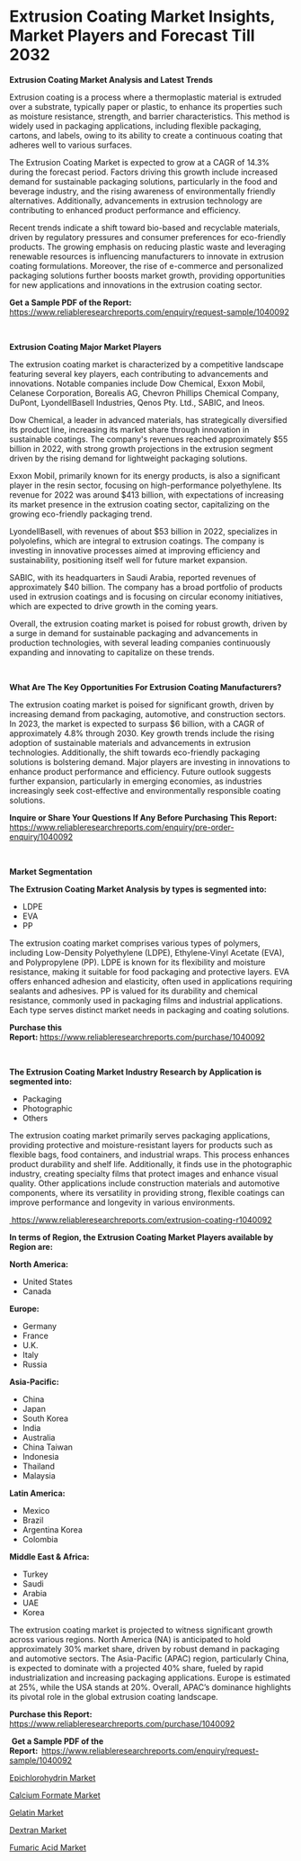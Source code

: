 <p><h1>Extrusion Coating Market Insights, Market Players and Forecast Till 2032</h1></p><p><strong>Extrusion Coating Market Analysis and Latest Trends</strong></p>
<p><p>Extrusion coating is a process where a thermoplastic material is extruded over a substrate, typically paper or plastic, to enhance its properties such as moisture resistance, strength, and barrier characteristics. This method is widely used in packaging applications, including flexible packaging, cartons, and labels, owing to its ability to create a continuous coating that adheres well to various surfaces.</p><p>The Extrusion Coating Market is expected to grow at a CAGR of 14.3% during the forecast period. Factors driving this growth include increased demand for sustainable packaging solutions, particularly in the food and beverage industry, and the rising awareness of environmentally friendly alternatives. Additionally, advancements in extrusion technology are contributing to enhanced product performance and efficiency. </p><p>Recent trends indicate a shift toward bio-based and recyclable materials, driven by regulatory pressures and consumer preferences for eco-friendly products. The growing emphasis on reducing plastic waste and leveraging renewable resources is influencing manufacturers to innovate in extrusion coating formulations. Moreover, the rise of e-commerce and personalized packaging solutions further boosts market growth, providing opportunities for new applications and innovations in the extrusion coating sector.</p></p>
<p><strong>Get a Sample PDF of the Report:&nbsp;</strong> <a href="https://www.reliableresearchreports.com/enquiry/request-sample/1040092?utm_campaign=8&utm_medium=2&utm_source=Github&utm_content=ia&utm_term=31032025&utm_id=extrusion-coating">https://www.reliableresearchreports.com/enquiry/request-sample/1040092</a></p>
<p>&nbsp;</p>
<p><strong>Extrusion Coating Major Market Players</strong></p>
<p><p>The extrusion coating market is characterized by a competitive landscape featuring several key players, each contributing to advancements and innovations. Notable companies include Dow Chemical, Exxon Mobil, Celanese Corporation, Borealis AG, Chevron Phillips Chemical Company, DuPont, LyondellBasell Industries, Qenos Pty. Ltd., SABIC, and Ineos.</p><p>Dow Chemical, a leader in advanced materials, has strategically diversified its product line, increasing its market share through innovation in sustainable coatings. The company's revenues reached approximately $55 billion in 2022, with strong growth projections in the extrusion segment driven by the rising demand for lightweight packaging solutions.</p><p>Exxon Mobil, primarily known for its energy products, is also a significant player in the resin sector, focusing on high-performance polyethylene. Its revenue for 2022 was around $413 billion, with expectations of increasing its market presence in the extrusion coating sector, capitalizing on the growing eco-friendly packaging trend.</p><p>LyondellBasell, with revenues of about $53 billion in 2022, specializes in polyolefins, which are integral to extrusion coatings. The company is investing in innovative processes aimed at improving efficiency and sustainability, positioning itself well for future market expansion.</p><p>SABIC, with its headquarters in Saudi Arabia, reported revenues of approximately $40 billion. The company has a broad portfolio of products used in extrusion coatings and is focusing on circular economy initiatives, which are expected to drive growth in the coming years.</p><p>Overall, the extrusion coating market is poised for robust growth, driven by a surge in demand for sustainable packaging and advancements in production technologies, with several leading companies continuously expanding and innovating to capitalize on these trends.</p></p>
<p>&nbsp;</p>
<p><strong>What Are The Key Opportunities For Extrusion Coating Manufacturers?</strong></p>
<p><p>The extrusion coating market is poised for significant growth, driven by increasing demand from packaging, automotive, and construction sectors. In 2023, the market is expected to surpass $6 billion, with a CAGR of approximately 4.8% through 2030. Key growth trends include the rising adoption of sustainable materials and advancements in extrusion technologies. Additionally, the shift towards eco-friendly packaging solutions is bolstering demand. Major players are investing in innovations to enhance product performance and efficiency. Future outlook suggests further expansion, particularly in emerging economies, as industries increasingly seek cost-effective and environmentally responsible coating solutions.</p></p>
<p><strong>Inquire or Share Your Questions If Any Before Purchasing This Report:</strong> <a href="https://www.reliableresearchreports.com/enquiry/pre-order-enquiry/1040092?utm_campaign=8&utm_medium=2&utm_source=Github&utm_content=ia&utm_term=31032025&utm_id=extrusion-coating">https://www.reliableresearchreports.com/enquiry/pre-order-enquiry/1040092</a></p>
<p>&nbsp;</p>
<p><strong>Market Segmentation</strong></p>
<p><strong>The Extrusion Coating Market Analysis by types is segmented into:</strong></p>
<p><ul><li>LDPE</li><li>EVA</li><li>PP</li></ul></p>
<p><p>The extrusion coating market comprises various types of polymers, including Low-Density Polyethylene (LDPE), Ethylene-Vinyl Acetate (EVA), and Polypropylene (PP). LDPE is known for its flexibility and moisture resistance, making it suitable for food packaging and protective layers. EVA offers enhanced adhesion and elasticity, often used in applications requiring sealants and adhesives. PP is valued for its durability and chemical resistance, commonly used in packaging films and industrial applications. Each type serves distinct market needs in packaging and coating solutions.</p></p>
<p><strong>Purchase this Report:&nbsp;</strong><a href="https://www.reliableresearchreports.com/purchase/1040092?utm_campaign=8&utm_medium=2&utm_source=Github&utm_content=ia&utm_term=31032025&utm_id=extrusion-coating">https://www.reliableresearchreports.com/purchase/1040092</a></p>
<p>&nbsp;</p>
<p><strong>The Extrusion Coating Market Industry Research by Application is segmented into:</strong></p>
<p><ul><li>Packaging</li><li>Photographic</li><li>Others</li></ul></p>
<p><p>The extrusion coating market primarily serves packaging applications, providing protective and moisture-resistant layers for products such as flexible bags, food containers, and industrial wraps. This process enhances product durability and shelf life. Additionally, it finds use in the photographic industry, creating specialty films that protect images and enhance visual quality. Other applications include construction materials and automotive components, where its versatility in providing strong, flexible coatings can improve performance and longevity in various environments.</p></p>
<p><a href="https://www.reliableresearchreports.com/extrusion-coating-r1040092?utm_campaign=8&utm_medium=2&utm_source=Github&utm_content=ia&utm_term=31032025&utm_id=extrusion-coating">&nbsp;https://www.reliableresearchreports.com/extrusion-coating-r1040092</a></p>
<p><strong>In terms of Region, the Extrusion Coating Market Players available by Region are:</strong></p>
<p>
    <p> <strong> North America: </strong>
        <ul>
            <li>United States</li>
            <li>Canada</li>
        </ul>
        </p> 
    <p> <strong> Europe: </strong>
        <ul>
            <li>Germany</li>
            <li>France</li>
            <li>U.K.</li>
            <li>Italy</li>
            <li>Russia</li>
        </ul>
        </p> 
    <p> <strong> Asia-Pacific: </strong>
        <ul>
            <li>China</li>
            <li>Japan</li>
            <li>South Korea</li>
            <li>India</li>
            <li>Australia</li>
            <li>China Taiwan</li>
            <li>Indonesia</li>
            <li>Thailand</li>
            <li>Malaysia</li>
        </ul>
        </p> 
    <p> <strong> Latin America: </strong>
        <ul>
            <li>Mexico</li>
            <li>Brazil</li>
            <li>Argentina Korea</li>
            <li>Colombia</li>
        </ul>
        </p> 
    <p> <strong> Middle East & Africa: </strong>
        <ul>
            <li>Turkey</li>
            <li>Saudi</li>
            <li>Arabia</li>
            <li>UAE</li>
            <li>Korea</li>
        </ul>
    </p>
    </p>
<p><p>The extrusion coating market is projected to witness significant growth across various regions. North America (NA) is anticipated to hold approximately 30% market share, driven by robust demand in packaging and automotive sectors. The Asia-Pacific (APAC) region, particularly China, is expected to dominate with a projected 40% share, fueled by rapid industrialization and increasing packaging applications. Europe is estimated at 25%, while the USA stands at 20%. Overall, APAC’s dominance highlights its pivotal role in the global extrusion coating landscape.</p></p>
<p><strong>Purchase this Report: </strong><a href="https://www.reliableresearchreports.com/purchase/1040092?utm_campaign=8&utm_medium=2&utm_source=Github&utm_content=ia&utm_term=31032025&utm_id=extrusion-coating">https://www.reliableresearchreports.com/purchase/1040092</a></p>
<p>&nbsp;<strong>Get a Sample PDF of the Report:&nbsp;&nbsp;</strong><a href="https://www.reliableresearchreports.com/enquiry/request-sample/1040092?utm_campaign=8&utm_medium=2&utm_source=Github&utm_content=ia&utm_term=31032025&utm_id=extrusion-coating">https://www.reliableresearchreports.com/enquiry/request-sample/1040092</a></p>
<p><strong></strong></p>
<p><p><a href="https://github.com/gakpasulgun/Market-Research-Report-List-1/blob/main/epichlorohydrin-market.md?utm_campaign=8&utm_medium=2&utm_source=Github&utm_content=ia&utm_term=31032025&utm_id=extrusion-coating">Epichlorohydrin Market</a></p><p><a href="https://github.com/lugnabirue/Market-Research-Report-List-1/blob/main/calcium-formate-market.md?utm_campaign=8&utm_medium=2&utm_source=Github&utm_content=ia&utm_term=31032025&utm_id=extrusion-coating">Calcium Formate Market</a></p><p><a href="https://github.com/snelldimkeod/Market-Research-Report-List-1/blob/main/gelatin-market.md?utm_campaign=8&utm_medium=2&utm_source=Github&utm_content=ia&utm_term=31032025&utm_id=extrusion-coating">Gelatin Market</a></p><p><a href="https://github.com/kitkaeberz5z/Market-Research-Report-List-1/blob/main/dextran-market.md?utm_campaign=8&utm_medium=2&utm_source=Github&utm_content=ia&utm_term=31032025&utm_id=extrusion-coating">Dextran Market</a></p><p><a href="https://github.com/shpirttangim48/Market-Research-Report-List-1/blob/main/fumaric-acid-market.md?utm_campaign=8&utm_medium=2&utm_source=Github&utm_content=ia&utm_term=31032025&utm_id=extrusion-coating">Fumaric Acid Market</a></p></p>